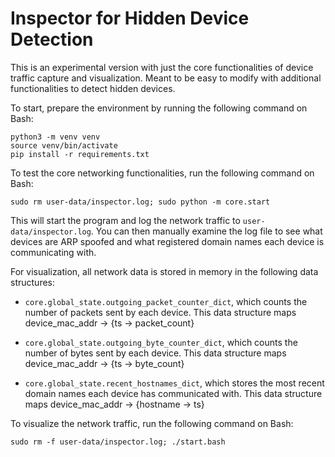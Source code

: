 # Inspector for Hidden Device Detection

This is an experimental version with just the core functionalities of device
traffic capture and visualization. Meant to be easy to modify with additional
functionalities to detect hidden devices.

To start, prepare the environment by running the following command on Bash:

```
python3 -m venv venv
source venv/bin/activate
pip install -r requirements.txt
```

To test the core networking functionalities, run the following command on Bash:

`sudo rm user-data/inspector.log; sudo python -m core.start`

This will start the program and log the network traffic to
`user-data/inspector.log`. You can then manually examine the log file to see
what devices are ARP spoofed and what registered domain names each device is
communicating with.

For visualization, all network data is stored in memory in the following data
structures:

 * `core.global_state.outgoing_packet_counter_dict`, which counts the number of
   packets sent by each device. This data structure maps device_mac_addr -> {ts
   -> packet_count}

 * `core.global_state.outgoing_byte_counter_dict`, which counts the number of
   bytes sent by each device. This data structure maps device_mac_addr -> {ts
    -> byte_count}

 * `core.global_state.recent_hostnames_dict`, which stores the most recent
   domain names each device has communicated with. This data structure maps
   device_mac_addr -> {hostname -> ts}

To visualize the network traffic, run the following command on Bash:

``sudo rm -f user-data/inspector.log; ./start.bash``